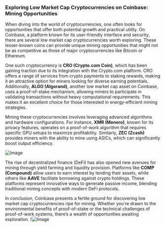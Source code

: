 ### Exploring Low Market Cap Cryptocurrencies on Coinbase: Mining Opportunities

When diving into the world of cryptocurrencies, one often looks for opportunities that offer both potential growth and practical utility. On Coinbase, a platform known for its user-friendly interface and security, there are several low market cap cryptocurrencies worth exploring. These lesser-known coins can provide unique mining opportunities that might not be as competitive as those of major cryptocurrencies like Bitcoin or Ethereum.

One such cryptocurrency is **CRO (Crypto.com Coin)**, which has been gaining traction due to its integration with the Crypto.com platform. CRO offers a range of services from crypto payments to staking rewards, making it an attractive option for miners looking for diverse earning potentials. Additionally, **ALGO (Algorand)**, another low market cap asset on Coinbase, uses a proof-of-stake mechanism, allowing miners to participate in validating transactions without heavy computational requirements. This makes it an excellent choice for those interested in energy-efficient mining strategies.

Mining these cryptocurrencies involves leveraging advanced algorithms and hardware configurations. For instance, **XMR (Monero)**, known for its privacy features, operates on a proof-of-work algorithm that requires specific GPU setups to maximize profitability. Similarly, **ZEC (Zcash)** provides miners with the ability to mine using ASICs, which can significantly boost output efficiency. 

![Image](https://github.com/user-attachments/assets/3be06921-4469-491d-bd37-5f14c53422b7)

The rise of decentralized finance (DeFi) has also opened new avenues for mining through yield farming and liquidity provision. Platforms like **COMP (Compound)** allow users to earn interest by lending their assets, while others like **AAVE** facilitate borrowing against crypto holdings. These platforms represent innovative ways to generate passive income, blending traditional mining concepts with modern DeFi protocols.

In conclusion, Coinbase presents a fertile ground for discovering low market cap cryptocurrencies ripe for mining. Whether you're drawn to the environmental benefits of proof-of-stake or the technical challenges of proof-of-work systems, there’s a wealth of opportunities awaiting exploration. !![Image](https://github.com/user-attachments/assets/3be06921-4469-491d-bd37-5f14c53422b7)